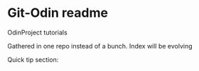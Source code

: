 # Git-Odin readme
OdinProject tutorials

Gathered in one repo instead of a bunch.
Index will be evolving

Quick tip section:

<!-- Trykk ! og tab for autocomplete boilerplate -->
